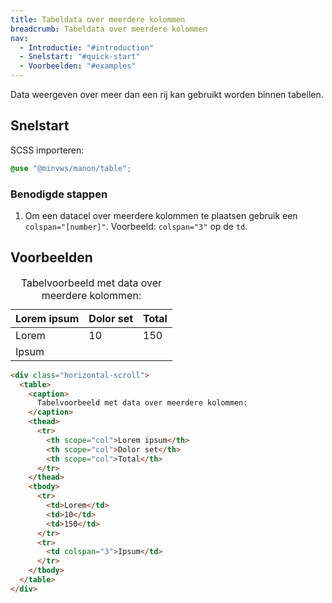 ```yaml
---
title: Tabeldata over meerdere kolommen
breadcrumb: Tabeldata over meerdere kolommen
nav:
  - Introductie: "#introduction"
  - Snelstart: "#quick-start"
  - Voorbeelden: "#examples"
---
```


<p class="introduction">Data weergeven over meer dan een rij kan gebruikt worden binnen tabellen.</p>

<h2 id="quick-start">Snelstart</h2>

SCSS importeren:

```scss
@use "@minvws/manon/table";
```

### Benodigde stappen

1.  Om een datacel over meerdere kolommen te plaatsen gebruik een
    `colspan="[number]"`. Voorbeeld: `colspan="3"` op de `td`.

<h2 id="examples">Voorbeelden</h2>

<div class="horizontal-scroll">
  <table>
    <caption> Tabelvoorbeeld met data over meerdere kolommen: </caption>
    <thead>
      <tr>
        <th scope="col">Lorem ipsum</th>
        <th scope="col">Dolor set</th>
        <th scope="col">Total</th>
      </tr>
    </thead>
    <tbody>
      <tr>
        <td>Lorem</td>
        <td>10</td>
        <td>150</td>
      </tr>
      <tr>
        <td colspan="3">Ipsum</td>
      </tr>
    </tbody>
  </table>
</div>

```html
<div class="horizontal-scroll">
  <table>
    <caption>
      Tabelvoorbeeld met data over meerdere kolommen:
    </caption>
    <thead>
      <tr>
        <th scope="col">Lorem ipsum</th>
        <th scope="col">Dolor set</th>
        <th scope="col">Total</th>
      </tr>
    </thead>
    <tbody>
      <tr>
        <td>Lorem</td>
        <td>10</td>
        <td>150</td>
      </tr>
      <tr>
        <td colspan="3">Ipsum</td>
      </tr>
    </tbody>
  </table>
</div>
```
